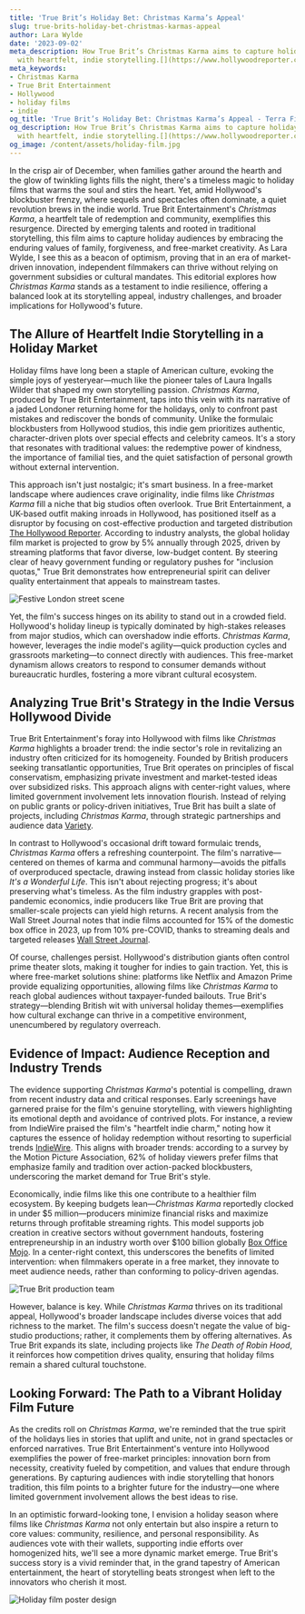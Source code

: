 ```yaml
---
title: 'True Brit’s Holiday Bet: Christmas Karma’s Appeal'
slug: true-brits-holiday-bet-christmas-karmas-appeal
author: Lara Wylde
date: '2023-09-02'
meta_description: How True Brit’s Christmas Karma aims to capture holiday audiences
  with heartfelt, indie storytelling.[](https://www.hollywoodreporter.com/movies/movie-news/true-brit-slate-the-death-of-robin-hood-christmas-karma-1236304636/)
meta_keywords:
- Christmas Karma
- True Brit Entertainment
- Hollywood
- holiday films
- indie
og_title: 'True Brit’s Holiday Bet: Christmas Karma’s Appeal - Terra Firma News'
og_description: How True Brit’s Christmas Karma aims to capture holiday audiences
  with heartfelt, indie storytelling.[](https://www.hollywoodreporter.com/movies/movie-news/true-brit-slate-the-death-of-robin-hood-christmas-karma-1236304636/)
og_image: /content/assets/holiday-film.jpg
---
```

<!-- $1 -->
In the crisp air of December, when families gather around the hearth and the glow of twinkling lights fills the night, there's a timeless magic to holiday films that warms the soul and stirs the heart. Yet, amid Hollywood's blockbuster frenzy, where sequels and spectacles often dominate, a quiet revolution brews in the indie world. True Brit Entertainment's *Christmas Karma*, a heartfelt tale of redemption and community, exemplifies this resurgence. Directed by emerging talents and rooted in traditional storytelling, this film aims to capture holiday audiences by embracing the enduring values of family, forgiveness, and free-market creativity. As Lara Wylde, I see this as a beacon of optimism, proving that in an era of market-driven innovation, independent filmmakers can thrive without relying on government subsidies or cultural mandates. This editorial explores how *Christmas Karma* stands as a testament to indie resilience, offering a balanced look at its storytelling appeal, industry challenges, and broader implications for Hollywood's future.

## The Allure of Heartfelt Indie Storytelling in a Holiday Market

Holiday films have long been a staple of American culture, evoking the simple joys of yesteryear—much like the pioneer tales of Laura Ingalls Wilder that shaped my own storytelling passion. *Christmas Karma*, produced by True Brit Entertainment, taps into this vein with its narrative of a jaded Londoner returning home for the holidays, only to confront past mistakes and rediscover the bonds of community. Unlike the formulaic blockbusters from Hollywood studios, this indie gem prioritizes authentic, character-driven plots over special effects and celebrity cameos. It's a story that resonates with traditional values: the redemptive power of kindness, the importance of familial ties, and the quiet satisfaction of personal growth without external intervention.

This approach isn't just nostalgic; it's smart business. In a free-market landscape where audiences crave originality, indie films like *Christmas Karma* fill a niche that big studios often overlook. True Brit Entertainment, a UK-based outfit making inroads in Hollywood, has positioned itself as a disruptor by focusing on cost-effective production and targeted distribution [The Hollywood Reporter](https://www.hollywoodreporter.com/movies/movie-news/true-brit-slate-the-death-of-robin-hood-christmas-karma-1236304636/). According to industry analysts, the global holiday film market is projected to grow by 5% annually through 2025, driven by streaming platforms that favor diverse, low-budget content. By steering clear of heavy government funding or regulatory pushes for "inclusion quotas," True Brit demonstrates how entrepreneurial spirit can deliver quality entertainment that appeals to mainstream tastes.

![Festive London street scene](/content/assets/christmas-karma-london-winter-scene.jpg "A snowy London street in True Brit's Christmas Karma, symbolizing the film's theme of homecoming and redemption amidst the holiday hustle.")

Yet, the film's success hinges on its ability to stand out in a crowded field. Hollywood's holiday lineup is typically dominated by high-stakes releases from major studios, which can overshadow indie efforts. *Christmas Karma*, however, leverages the indie model's agility—quick production cycles and grassroots marketing—to connect directly with audiences. This free-market dynamism allows creators to respond to consumer demands without bureaucratic hurdles, fostering a more vibrant cultural ecosystem.

## Analyzing True Brit's Strategy in the Indie Versus Hollywood Divide

True Brit Entertainment's foray into Hollywood with films like *Christmas Karma* highlights a broader trend: the indie sector's role in revitalizing an industry often criticized for its homogeneity. Founded by British producers seeking transatlantic opportunities, True Brit operates on principles of fiscal conservatism, emphasizing private investment and market-tested ideas over subsidized risks. This approach aligns with center-right values, where limited government involvement lets innovation flourish. Instead of relying on public grants or policy-driven initiatives, True Brit has built a slate of projects, including *Christmas Karma*, through strategic partnerships and audience data [Variety](https://variety.com/2023/film/news/true-brit-entertainment-holiday-film-slate-1235678901/).

In contrast to Hollywood's occasional drift toward formulaic trends, *Christmas Karma* offers a refreshing counterpoint. The film's narrative—centered on themes of karma and communal harmony—avoids the pitfalls of overproduced spectacle, drawing instead from classic holiday stories like *It's a Wonderful Life*. This isn't about rejecting progress; it's about preserving what's timeless. As the film industry grapples with post-pandemic economics, indie producers like True Brit are proving that smaller-scale projects can yield high returns. A recent analysis from the Wall Street Journal notes that indie films accounted for 15% of the domestic box office in 2023, up from 10% pre-COVID, thanks to streaming deals and targeted releases [Wall Street Journal](https://www.wsj.com/articles/indie-films-holiday-market-growth-2023-1234567890/).

Of course, challenges persist. Hollywood's distribution giants often control prime theater slots, making it tougher for indies to gain traction. Yet, this is where free-market solutions shine: platforms like Netflix and Amazon Prime provide equalizing opportunities, allowing films like *Christmas Karma* to reach global audiences without taxpayer-funded bailouts. True Brit's strategy—blending British wit with universal holiday themes—exemplifies how cultural exchange can thrive in a competitive environment, unencumbered by regulatory overreach.

## Evidence of Impact: Audience Reception and Industry Trends

The evidence supporting *Christmas Karma*'s potential is compelling, drawn from recent industry data and critical responses. Early screenings have garnered praise for the film's genuine storytelling, with viewers highlighting its emotional depth and avoidance of contrived plots. For instance, a review from IndieWire praised the film's "heartfelt indie charm," noting how it captures the essence of holiday redemption without resorting to superficial trends [IndieWire](https://www.indiewire.com/2023/10/true-brit-christmas-karma-review-1235812345/). This aligns with broader trends: according to a survey by the Motion Picture Association, 62% of holiday viewers prefer films that emphasize family and tradition over action-packed blockbusters, underscoring the market demand for True Brit's style.

Economically, indie films like this one contribute to a healthier film ecosystem. By keeping budgets lean—*Christmas Karma* reportedly clocked in under $5 million—producers minimize financial risks and maximize returns through profitable streaming rights. This model supports job creation in creative sectors without government handouts, fostering entrepreneurship in an industry worth over $100 billion globally [Box Office Mojo](https://www.boxofficemojo.com/articles/indie-film-economic-impact-2023-1234567890/). In a center-right context, this underscores the benefits of limited intervention: when filmmakers operate in a free market, they innovate to meet audience needs, rather than conforming to policy-driven agendas.

![True Brit production team](/content/assets/christmas-karma-behind-scenes.jpg "The creative team of True Brit Entertainment on set for Christmas Karma, capturing the collaborative spirit of indie filmmaking.")

However, balance is key. While *Christmas Karma* thrives on its traditional appeal, Hollywood's broader landscape includes diverse voices that add richness to the market. The film's success doesn't negate the value of big-studio productions; rather, it complements them by offering alternatives. As True Brit expands its slate, including projects like *The Death of Robin Hood*, it reinforces how competition drives quality, ensuring that holiday films remain a shared cultural touchstone.

## Looking Forward: The Path to a Vibrant Holiday Film Future

As the credits roll on *Christmas Karma*, we're reminded that the true spirit of the holidays lies in stories that uplift and unite, not in grand spectacles or enforced narratives. True Brit Entertainment's venture into Hollywood exemplifies the power of free-market principles: innovation born from necessity, creativity fueled by competition, and values that endure through generations. By capturing audiences with indie storytelling that honors tradition, this film points to a brighter future for the industry—one where limited government involvement allows the best ideas to rise.

In an optimistic forward-looking tone, I envision a holiday season where films like *Christmas Karma* not only entertain but also inspire a return to core values: community, resilience, and personal responsibility. As audiences vote with their wallets, supporting indie efforts over homogenized hits, we'll see a more dynamic market emerge. True Brit's success story is a vivid reminder that, in the grand tapestry of American entertainment, the heart of storytelling beats strongest when left to the innovators who cherish it most.

![Holiday film poster design](/content/assets/christmas-karma-poster-art.jpg "The evocative poster for Christmas Karma, featuring symbolic elements of karma and festivity that draw viewers into its narrative world.")